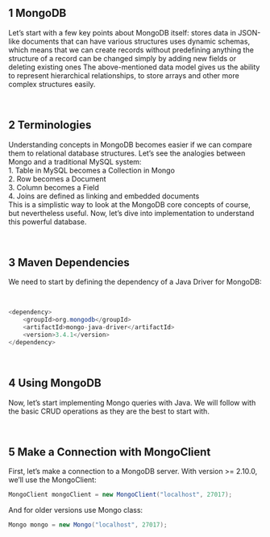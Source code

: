 

## 1 MongoDB <br>
<p>Let’s start with a few key points about MongoDB itself:
stores data in JSON-like documents that can have various structures
uses dynamic schemas, which means that we can create records without predefining anything
the structure of a record can be changed simply by adding new fields or deleting existing ones
The above-mentioned data model gives us the ability to represent hierarchical relationships, to store arrays and other more complex structures easily.
</p>

<br>

## 2 Terminologies<br>
<p>Understanding concepts in MongoDB becomes easier if we can compare them to relational database structures.
Let’s see the analogies between Mongo and a traditional MySQL system:<br>
 1. Table in MySQL becomes a Collection in Mongo<br>
 2. Row becomes a Document<br>
 3. Column becomes a Field<br>
 4. Joins are defined as linking and embedded documents<br>
This is a simplistic way to look at the MongoDB core concepts of course, but nevertheless useful.
Now, let’s dive into implementation to understand this powerful database.
</p>
 
 <br>
 
## 3 Maven Dependencies<br>
<p> We need to start by defining the dependency of a Java Driver for MongoDB:</p><br>

```java
<dependency>
    <groupId>org.mongodb</groupId>
    <artifactId>mongo-java-driver</artifactId>
    <version>3.4.1</version>
</dependency>
```
<br>

## 4 Using MongoDB<br>
<p>Now, let’s start implementing Mongo queries with Java. We will follow with the basic CRUD operations as they are the best to start with.</p>

<br>

## 5 Make a Connection with MongoClient<br>
<p>First, let’s make a connection to a MongoDB server. With version >= 2.10.0, we’ll use the MongoClient:</p>

```java
MongoClient mongoClient = new MongoClient("localhost", 27017);
```
<p>And for older versions use Mongo class:</p>

```java
Mongo mongo = new Mongo("localhost", 27017);
```
